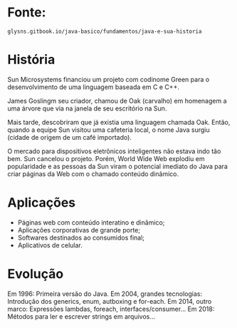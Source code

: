 # Fonte:
`glysns.gitbook.io/java-basico/fundamentos/java-e-sua-historia`

# História

Sun Microsystems financiou um projeto com codinome Green para o desenvolvimento de uma linguagem baseada em C e C++.

James Goslingm seu criador, chamou de Oak (carvalho) em homenagem a uma árvore que via na janela de seu escritório na Sun.

Mais tarde, descobriram que já existia uma linguagem chamada Oak. Então, quando a equipe Sun visitou uma cafeteria local, o nome Java surgiu (cidade de origem de um café importado).

O mercado para dispositivos eletrônicos inteligentes não estava indo tão bem. Sun cancelou o projeto. Porém, World Wide Web explodiu em popularidade e as pessoas da Sun viram o potencial imediato do Java para criar páginas da Web com o chamado conteúdo dinâmico.

# Aplicações
- Páginas web com conteúdo interatino e dinâmico;
- Aplicações corporativas de grande porte;
- Softwares destinados ao consumidos final;
- Aplicativos de celular.

# Evolução

Em 1996: Primeira versão do Java.
Em 2004, grandes tecnologias: Introdução dos generics, enum, autboxing e for-each.
Em 2014, outro marco: Expressões lambdas, foreach, interfaces/consumer...
Em 2018: Métodos para ler e escrever strings em arquivos...
